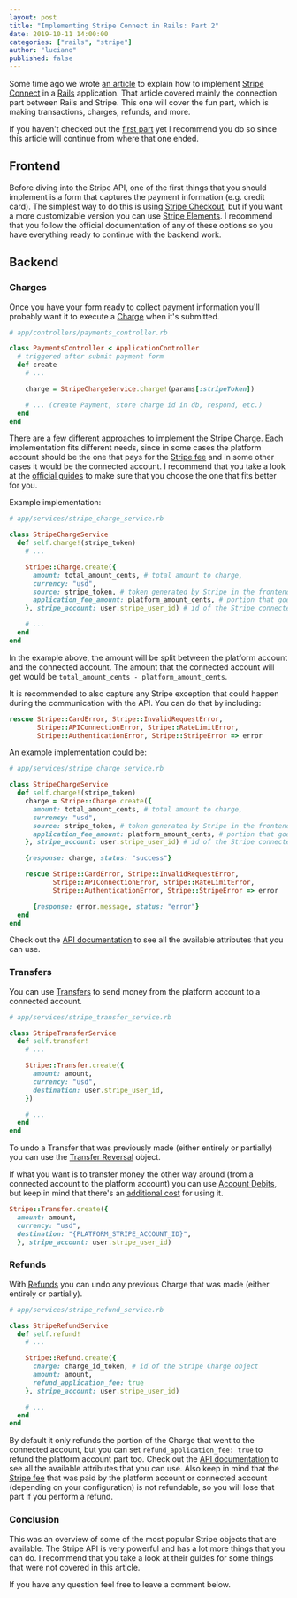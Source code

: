 ```yaml
---
layout: post
title: "Implementing Stripe Connect in Rails: Part 2"
date: 2019-10-11 14:00:00
categories: ["rails", "stripe"]
author: "luciano"
published: false
---
```


Some time ago we wrote [an article](https://www.ombulabs.com/blog/rails/stripe/stripe-connect-part-1.html) to explain how to implement [Stripe Connect](https://stripe.com/connect) in a [Rails](https://rubyonrails.org) application. That article covered mainly the connection part between Rails and Stripe. This one will cover the fun part, which is making transactions, charges, refunds, and more.

If you haven't checked out the [first part](https://www.ombulabs.com/blog/rails/stripe/stripe-connect-part-1.html) yet I recommend you do so since this article will continue from where that one ended.

<!--more-->

## Frontend

Before diving into the Stripe API, one of the first things that you should implement is a form that captures the payment information (e.g. credit card).
The simplest way to do this is using [Stripe Checkout](https://stripe.com/docs/payments/checkout), but if you want a more customizable version you can use [Stripe Elements](https://stripe.com/docs/web/setup).
I recommend that you follow the official documentation of any of these options so you have everything ready to continue with the backend work.

## Backend

### Charges

Once you have your form ready to collect payment information you'll probably want it to execute a [Charge](https://stripe.com/docs/api/charges) when it's submitted.

```ruby
# app/controllers/payments_controller.rb

class PaymentsController < ApplicationController
  # triggered after submit payment form
  def create
    # ...

    charge = StripeChargeService.charge!(params[:stripeToken])

    # ... (create Payment, store charge id in db, respond, etc.)
  end
end
```
There are a few different [approaches](https://stripe.com/docs/connect/charges#choosing-approach) to implement the Stripe Charge. Each implementation fits different needs, since in some cases the platform account should be the one that pays for the [Stripe fee](https://stripe.com/connect/pricing) and in some other cases it would be the connected account. I recommend that you take a look at the [official guides](https://stripe.com/docs/connect/charges) to make sure that you choose the one that fits better for you.

Example implementation:

```ruby
# app/services/stripe_charge_service.rb

class StripeChargeService
  def self.charge!(stripe_token)
    # ...

    Stripe::Charge.create({
      amount: total_amount_cents, # total amount to charge,
      currency: "usd",
      source: stripe_token, # token generated by Stripe in the frontend
      application_fee_amount: platform_amount_cents, # portion that goes to the Stripe platform account
    }, stripe_account: user.stripe_user_id) # id of the Stripe connected account

    # ...
  end
end
```

In the example above, the amount will be split between the platform account and the connected account. The amount that the connected account will get would be `total_amount_cents - platform_amount_cents`.

It is recommended to also capture any Stripe exception that could happen during the communication with the API. You can do that by including:

```ruby
rescue Stripe::CardError, Stripe::InvalidRequestError,
       Stripe::APIConnectionError, Stripe::RateLimitError,
       Stripe::AuthenticationError, Stripe::StripeError => error
```

An example implementation could be:

```ruby
# app/services/stripe_charge_service.rb

class StripeChargeService
  def self.charge!(stripe_token)
    charge = Stripe::Charge.create({
      amount: total_amount_cents, # total amount to charge,
      currency: "usd",
      source: stripe_token, # token generated by Stripe in the frontend
      application_fee_amount: platform_amount_cents, # portion that goes to the Stripe platform account
    }, stripe_account: user.stripe_user_id) # id of the Stripe connected account

    {response: charge, status: "success"}

    rescue Stripe::CardError, Stripe::InvalidRequestError,
           Stripe::APIConnectionError, Stripe::RateLimitError,
           Stripe::AuthenticationError, Stripe::StripeError => error

      {response: error.message, status: "error"}
  end
end
```

Check out the [API documentation](https://stripe.com/docs/api/charges) to see all the available attributes that you can use.

### Transfers

You can use [Transfers](https://stripe.com/docs/api/transfers) to send money from the platform account to a connected account.

```ruby
# app/services/stripe_transfer_service.rb

class StripeTransferService
  def self.transfer!
    # ...

    Stripe::Transfer.create({
      amount: amount,
      currency: "usd",
      destination: user.stripe_user_id,
    })

    # ...
  end
end
```

To undo a Transfer that was previously made (either entirely or partially) you can use the [Transfer Reversal](https://stripe.com/docs/api/transfer_reversals) object.

If what you want is to transfer money the other way around (from a connected account to the platform account) you can use [Account Debits](https://stripe.com/docs/connect/account-debits), but keep in mind that there's an [additional cost](https://stripe.com/connect/pricing) for using it.

```ruby
Stripe::Transfer.create({
  amount: amount,
  currency: "usd",
  destination: "{PLATFORM_STRIPE_ACCOUNT_ID}",
  }, stripe_account: user.stripe_user_id)
```

### Refunds

With [Refunds](https://stripe.com/docs/api/refunds) you can undo any previous Charge that was made (either entirely or partially).


```ruby
# app/services/stripe_refund_service.rb

class StripeRefundService
  def self.refund!
    # ...

    Stripe::Refund.create({
      charge: charge_id_token, # id of the Stripe Charge object
      amount: amount,
      refund_application_fee: true
    }, stripe_account: user.stripe_user_id)

    # ...
  end
end
```

By default it only refunds the portion of the Charge that went to the connected account, but you can set `refund_application_fee: true` to refund the platform account part too. Check out the [API documentation](https://stripe.com/docs/api/refunds) to see all the available attributes that you can use. Also keep in mind that the [Stripe fee](https://stripe.com/connect/pricing) that was paid by the platform account or connected account (depending on your configuration) is not refundable, so you will lose that part if you perform a refund.

### Conclusion

This was an overview of some of the most popular Stripe objects that are available. The Stripe API is very powerful and has a lot more things that you can do. I recommend that you take a look at their guides for some things that were not covered in this article.

If you have any question feel free to leave a comment below.
